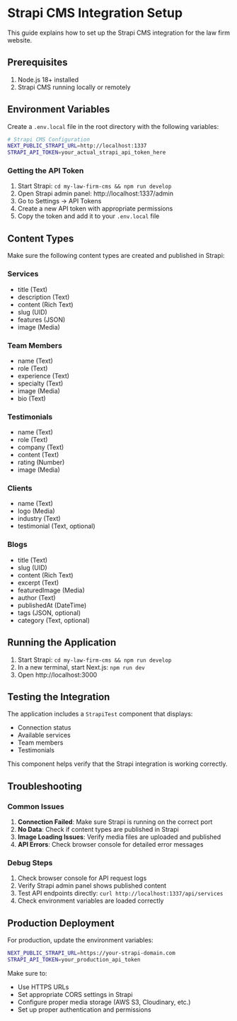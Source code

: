 # Strapi CMS Integration Setup

This guide explains how to set up the Strapi CMS integration for the law firm website.

## Prerequisites

1. Node.js 18+ installed
2. Strapi CMS running locally or remotely

## Environment Variables

Create a `.env.local` file in the root directory with the following variables:

```bash
# Strapi CMS Configuration
NEXT_PUBLIC_STRAPI_URL=http://localhost:1337
STRAPI_API_TOKEN=your_actual_strapi_api_token_here
```

### Getting the API Token

1. Start Strapi: `cd my-law-firm-cms && npm run develop`
2. Open Strapi admin panel: http://localhost:1337/admin
3. Go to Settings → API Tokens
4. Create a new API token with appropriate permissions
5. Copy the token and add it to your `.env.local` file

## Content Types

Make sure the following content types are created and published in Strapi:

### Services
- title (Text)
- description (Text)
- content (Rich Text)
- slug (UID)
- features (JSON)
- image (Media)

### Team Members
- name (Text)
- role (Text)
- experience (Text)
- specialty (Text)
- image (Media)
- bio (Text)

### Testimonials
- name (Text)
- role (Text)
- company (Text)
- content (Text)
- rating (Number)
- image (Media)

### Clients
- name (Text)
- logo (Media)
- industry (Text)
- testimonial (Text, optional)

### Blogs
- title (Text)
- slug (UID)
- content (Rich Text)
- excerpt (Text)
- featuredImage (Media)
- author (Text)
- publishedAt (DateTime)
- tags (JSON, optional)
- category (Text, optional)

## Running the Application

1. Start Strapi: `cd my-law-firm-cms && npm run develop`
2. In a new terminal, start Next.js: `npm run dev`
3. Open http://localhost:3000

## Testing the Integration

The application includes a `StrapiTest` component that displays:
- Connection status
- Available services
- Team members
- Testimonials

This component helps verify that the Strapi integration is working correctly.

## Troubleshooting

### Common Issues

1. **Connection Failed**: Make sure Strapi is running on the correct port
2. **No Data**: Check if content types are published in Strapi
3. **Image Loading Issues**: Verify media files are uploaded and published
4. **API Errors**: Check browser console for detailed error messages

### Debug Steps

1. Check browser console for API request logs
2. Verify Strapi admin panel shows published content
3. Test API endpoints directly: `curl http://localhost:1337/api/services`
4. Check environment variables are loaded correctly

## Production Deployment

For production, update the environment variables:

```bash
NEXT_PUBLIC_STRAPI_URL=https://your-strapi-domain.com
STRAPI_API_TOKEN=your_production_api_token
```

Make sure to:
- Use HTTPS URLs
- Set appropriate CORS settings in Strapi
- Configure proper media storage (AWS S3, Cloudinary, etc.)
- Set up proper authentication and permissions
